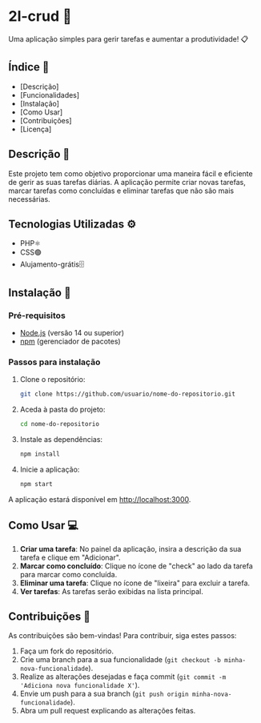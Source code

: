 # 2I-crud 🚀

Uma aplicação simples para gerir tarefas e aumentar a produtividade! 📋

## Índice 📑

- [Descrição]
- [Funcionalidades]
- [Instalação]
- [Como Usar]
- [Contribuições]
- [Licença]

## Descrição 📝

Este projeto tem como objetivo proporcionar uma maneira fácil e eficiente de gerir as suas tarefas diárias. A aplicação permite criar novas tarefas, marcar tarefas como concluídas e eliminar tarefas que não são mais necessárias.

## Tecnologias Utilizadas ⚙️

- PHP⚛️
- CSS🟢
- Alujamento-grátis🗄️

## Instalação 🔧

### Pré-requisitos

- [Node.js](https://nodejs.org/) (versão 14 ou superior)
- [npm](https://www.npmjs.com/) (gerenciador de pacotes)

### Passos para instalação

1. Clone o repositório:
    ```bash
    git clone https://github.com/usuario/nome-do-repositorio.git
    ```

2. Aceda à pasta do projeto:
    ```bash
    cd nome-do-repositorio
    ```

3. Instale as dependências:
    ```bash
    npm install
    ```

4. Inicie a aplicação:
    ```bash
    npm start
    ```

A aplicação estará disponível em [http://localhost:3000](http://localhost:3000).

## Como Usar 💻

1. **Criar uma tarefa**: No painel da aplicação, insira a descrição da sua tarefa e clique em "Adicionar".
2. **Marcar como concluído**: Clique no ícone de "check" ao lado da tarefa para marcar como concluída.
3. **Eliminar uma tarefa**: Clique no ícone de "lixeira" para excluir a tarefa.
4. **Ver tarefas**: As tarefas serão exibidas na lista principal.

## Contribuições 🤝

As contribuições são bem-vindas! Para contribuir, siga estes passos:

1. Faça um fork do repositório.
2. Crie uma branch para a sua funcionalidade (`git checkout -b minha-nova-funcionalidade`).
3. Realize as alterações desejadas e faça commit (`git commit -m 'Adiciona nova funcionalidade X'`).
4. Envie um push para a sua branch (`git push origin minha-nova-funcionalidade`).
5. Abra um pull request explicando as alterações feitas.

